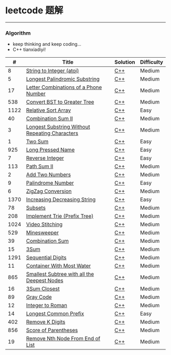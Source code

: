 # leetcode 题解
-----

### Algorithm
- keep thinking and keep coding...
- C++ tianxiadiyi!

| # | Title | Solution | Difficulty |
|---| ----- | -------- | ---------- |
|8|[String to Integer (atoi)](https://leetcode-cn.com/problems/string-to-integer-atoi/) | [C++](cpp/StringToIntegerAtoi.cpp)|Medium|
|5|[Longest Palindromic Substring](https://leetcode-cn.com/problems/longest-palindromic-substring/) | [C++](cpp/LongestPalindromicSubstring.cpp)|Medium|
|17|[Letter Combinations of a Phone Number](https://leetcode-cn.com/problems/letter-combinations-of-a-phone-number/) | [C++](cpp/LetterCombinationsOfAPhoneNumber.cpp)|Medium|
|538|[Convert BST to Greater Tree](https://leetcode-cn.com/problems/convert-bst-to-greater-tree/) | [C++](cpp/ConvertBstToGreaterTree.cpp)|Medium|
|1122|[Relative Sort Array](https://leetcode-cn.com/problems/relative-sort-array/) | [C++](cpp/RelativeSortArray.cpp)|Easy|
|40|[Combination Sum II](https://leetcode-cn.com/problems/combination-sum-ii/) | [C++](cpp/CombinationSumIi.cpp)|Medium|
|3|[Longest Substring Without Repeating Characters](https://leetcode-cn.com/problems/longest-substring-without-repeating-characters/) | [C++](cpp/LongestSubstringWithoutRepeatingCharacters.cpp)|Medium|
|1|[Two Sum](https://leetcode-cn.com/problems/two-sum/) | [C++](cpp/TwoSum.cpp)|Easy|
|925|[Long Pressed Name](https://leetcode-cn.com/problems/long-pressed-name/) | [C++](cpp/LongPressedName.cpp)|Easy|
|7|[Reverse Integer](https://leetcode-cn.com/problems/reverse-integer/) | [C++](cpp/ReverseInteger.cpp)|Easy|
|113|[Path Sum II](https://leetcode-cn.com/problems/path-sum-ii/) | [C++](cpp/PathSumIi.cpp)|Medium|
|2|[Add Two Numbers](https://leetcode-cn.com/problems/add-two-numbers/) | [C++](cpp/AddTwoNumbers.cpp)|Medium|
|9|[Palindrome Number](https://leetcode-cn.com/problems/palindrome-number/) | [C++](cpp/PalindromeNumber.cpp)|Easy|
|6|[ZigZag Conversion](https://leetcode-cn.com/problems/zigzag-conversion/) | [C++](cpp/ZigzagConversion.cpp)|Medium|
|1370|[Increasing Decreasing String](https://leetcode-cn.com/problems/increasing-decreasing-string/) | [C++](cpp/IncreasingDecreasingString.cpp)|Easy|
|78|[Subsets](https://leetcode-cn.com/problems/subsets/) | [C++](cpp/Subsets.cpp)|Medium|
|208|[Implement Trie (Prefix Tree)](https://leetcode-cn.com/problems/implement-trie-prefix-tree/) | [C++](cpp/ImplementTriePrefixTree.cpp)|Medium|
|1024|[Video Stitching](https://leetcode-cn.com/problems/video-stitching/) | [C++](cpp/VideoStitching.cpp)|Medium|
|529|[Minesweeper](https://leetcode-cn.com/problems/minesweeper/) | [C++](cpp/Minesweeper.cpp)|Medium|
|39|[Combination Sum](https://leetcode-cn.com/problems/combination-sum/) | [C++](cpp/CombinationSum.cpp)|Medium|
|15|[3Sum](https://leetcode-cn.com/problems/3sum/) | [C++](cpp/3sum.cpp)|Medium|
|1291|[Sequential Digits](https://leetcode-cn.com/problems/sequential-digits/) | [C++](cpp/SequentialDigits.cpp)|Medium|
|11|[Container With Most Water](https://leetcode-cn.com/problems/container-with-most-water/) | [C++](cpp/ContainerWithMostWater.cpp)|Medium|
|865|[Smallest Subtree with all the Deepest Nodes](https://leetcode-cn.com/problems/smallest-subtree-with-all-the-deepest-nodes/) | [C++](cpp/SmallestSubtreeWithAllTheDeepestNodes.cpp)|Medium|
|16|[3Sum Closest](https://leetcode-cn.com/problems/3sum-closest/) | [C++](cpp/3sumClosest.cpp)|Medium|
|89|[Gray Code](https://leetcode-cn.com/problems/gray-code/) | [C++](cpp/GrayCode.cpp)|Medium|
|12|[Integer to Roman](https://leetcode-cn.com/problems/integer-to-roman/) | [C++](cpp/IntegerToRoman.cpp)|Medium|
|14|[Longest Common Prefix](https://leetcode-cn.com/problems/longest-common-prefix/) | [C++](cpp/LongestCommonPrefix.cpp)|Easy|
|402|[Remove K Digits](https://leetcode-cn.com/problems/remove-k-digits/) | [C++](cpp/RemoveKDigits.cpp)|Medium|
|856|[Score of Parentheses](https://leetcode-cn.com/problems/score-of-parentheses/) | [C++](cpp/ScoreOfParentheses.cpp)|Medium|
|19|[Remove Nth Node From End of List](https://leetcode-cn.com/problems/remove-nth-node-from-end-of-list/) | [C++](cpp/RemoveNthNodeFromEndOfList.cpp)|Medium|
